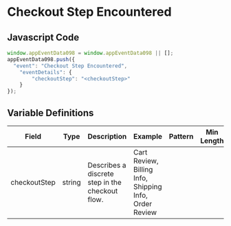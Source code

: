 # Checkout Step Encountered

### 

## Javascript Code
```js
window.appEventData098 = window.appEventData098 || [];
appEventData098.push({
  "event": "Checkout Step Encountered",
    "eventDetails": {
        "checkoutStep": "<checkoutStep>"
    }
});
```

## Variable Definitions

|Field|Type|Description|Example|Pattern|Min Length|Max Length|Minimum|Maximum|Multiple Of|
| --- | --- | --- | --- | --- | --- | --- | --- | --- | --- |
|checkoutStep|string|Describes a discrete step in the checkout flow. |Cart Review, Billing Info, Shipping Info, Order Review|||||||
